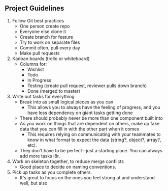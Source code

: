 ## Project Guidelines
1. Follow Git best practices
    - One person create repo
    - Everyone else clone it
    - Create branch for feature
    - Try to work on separate files
    - Commit often, pull every day
    - Make pull requests
2. Kanban boards (trello or whiteboard)
    - Columns for:
        - Wishlist
        - Todo
        - In Progress
        - Testing (create pull request, reviewer pulls down branch) 
        - Done (merged to master)
3. Write out tasks for everything
    - Break into as small logical pieces as you can
        - This allows you to always have the feeling of progress, and you have less dependency on giant tasks getting done
    - There should probably never be more than one component built into 
    - As you work on things that are dependent on others, make up fake data that you can fill in with the other part when it comes
        - This requires relying on communicating with your teammates to know in what format to expect the data (string?, object?, array?, etc).
    - They don't have to be perfect--just a starting place. You can always add more tasks l8r.
4. Work on skeleton together, to reduce merge conflicts
    - Good place to decide on naming conventions.
5. Pick up tasks as you complete others.
    - It's great to focus on the ones you feel strong at and understand well, but also 